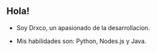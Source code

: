 ## Hola!

 - Soy Drxco, un apasionado de la desarrollacion.

 - Mis habilidades son: Python, Nodes.js y Java.




<!---
DrxcoDev/DrxcoDev is a ✨ special ✨ repository because its `README.md` (this file) appears on your GitHub profile.
You can click the Preview link to take a look at your changes.
--->
